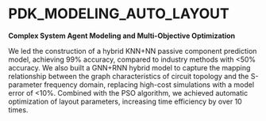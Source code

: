 # PDK_MODELING_AUTO_LAYOUT
**Complex System Agent Modeling and Multi-Objective Optimization**

We led the construction of a hybrid KNN+NN passive component prediction model, achieving 99% accuracy, compared to industry methods with <50% accuracy. We also built a GNN+RNN hybrid model to capture the mapping relationship between the graph characteristics of circuit topology and the S-parameter frequency domain, replacing high-cost simulations with a model error of <10%. Combined with the PSO algorithm, we achieved automatic optimization of layout parameters, increasing time efficiency by over 10 times.
